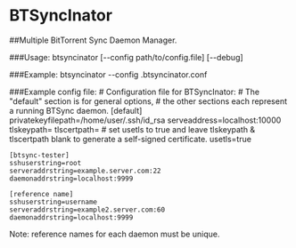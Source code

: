 BTSyncInator
============

##Multiple BitTorrent Sync Daemon Manager.

###Usage:
    btsyncinator [--config path/to/config.file] [--debug]

###Example:
    btsyncinator --config .btsyncinator.conf

###Example config file:
    # Configuration file for BTSyncInator:
    # The "default" section is for general options,
    # the other sections each represent a running BTSync daemon.
    [default]
    privatekeyfilepath=/home/user/.ssh/id_rsa
    serveaddress=localhost:10000
    tlskeypath=
    tlscertpath=
    # set usetls to true and leave tlskeypath & tlscertpath blank to generate a self-signed certificate.
    usetls=true

    [btsync-tester]
    sshuserstring=root
    serveraddrstring=example.server.com:22
    daemonaddrstring=localhost:9999

    [reference name]
    sshuserstring=username
    serveraddrstring=example2.server.com:60
    daemonaddrstring=localhost:9999

Note: reference names for each daemon must be unique.
